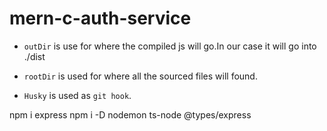 # mern-c-auth-service

- `outDir` is use for where the compiled js will go.In our case it will go into ./dist

- `rootDir` is used for where all the sourced files will found.
- `Husky` is used as `git hook`.

npm i express
npm i -D nodemon ts-node @types/express
